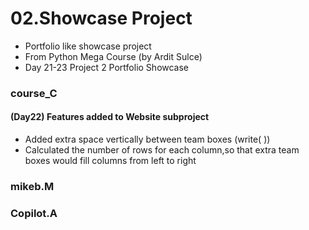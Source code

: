 # 02.Showcase Project
- Portfolio like showcase project
- From Python Mega Course (by Ardit Sulce)
- Day 21-23 Project 2 Portfolio Showcase 

### course_C

#### (Day22) Features added to Website subproject
- Added extra space vertically between team boxes (write(&nbsp;))
- Calculated the number of rows for each column,so that extra team boxes would fill columns from left to right

### mikeb.M


### Copilot.A


